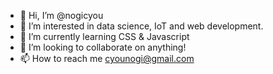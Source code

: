 - 👋 Hi, I’m @nogicyou
- 👀 I’m interested in data science, IoT and web development.
- 🌱 I’m currently learning CSS & Javascript
- 💞️ I’m looking to collaborate on anything!
- 📫 How to reach me cyounogi@gmail.com

<!---
nogicyou/nogicyou is a ✨ special ✨ repository because its `README.md` (this file) appears on your GitHub profile.
You can click the Preview link to take a look at your changes.
--->
